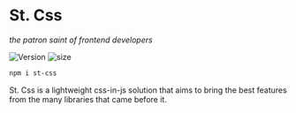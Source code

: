 # St. Css
_the patron saint of frontend developers_

![Version][]
![size][]

```sh
npm i st-css
```

St. Css is a lightweight css-in-js solution that aims to bring
the best features from the many libraries that came before it.


[version]: https://flat.badgen.net/npm/v/saint-css
[size]: https://flat.badgen.net/bundlephobia/minzip/saint-css